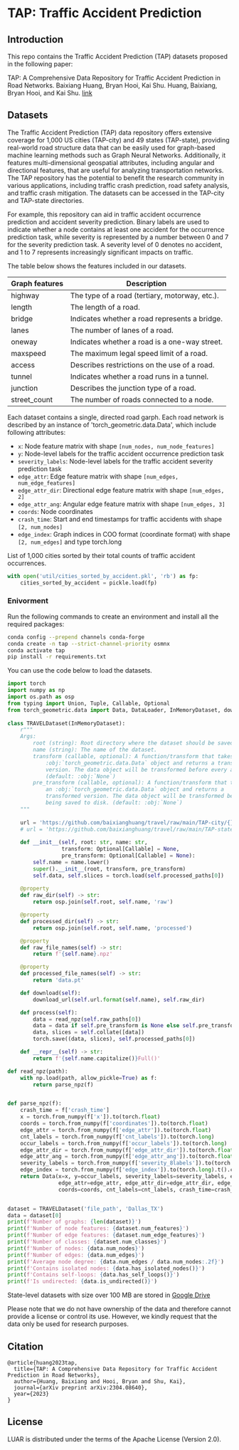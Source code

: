 # TAP: Traffic Accident Prediction


## Introduction
<!-- This is an implementation of Traffic Accident Vulnerability Estimation via Linkage (TRAVEL), a graph neural network framework proposed in the following paper: -->
This repo contains the Traffic Accident Prediction (TAP) datasets proposed in the following paper:

TAP: A Comprehensive Data Repository for Traffic Accident Prediction in Road Networks. Baixiang Huang, Bryan Hooi, Kai Shu.
Huang, Baixiang, Bryan Hooi, and Kai Shu. [link](https://arxiv.org/pdf/2304.08640)


## Datasets
The Traffic Accident Prediction (TAP) data repository offers extensive coverage for 1,000 US cities (TAP-city) and 49 states (TAP-state), providing real-world road structure data that can be easily used for graph-based machine learning methods such as Graph Neural Networks. Additionally, it features multi-dimensional geospatial attributes, including angular and directional features, that are useful for analyzing transportation networks. The TAP repository has the potential to benefit the research community in various applications, including traffic crash prediction, road safety analysis, and traffic crash mitigation. The datasets can be accessed in the TAP-city and TAP-state directories.

For example, this repository can aid in traffic accident occurrence prediction and accident severity prediction. Binary labels are used to indicate whether a node contains at least one accident for the occurrence prediction task, while severity is represented by a number between 0 and 7 for the severity prediction task. A severity level of 0 denotes no accident, and 1 to 7 represents increasingly significant impacts on traffic.

The table below shows the features included in our datasets. 

 Graph features             | Description               
----------------------------|------------------------------------------------
 highway                    | The type of a road (tertiary, motorway, etc.). 
 length                     | The length of a road.                          
 bridge                     | Indicates whether a road represents a bridge.  
 lanes                      | The number of lanes of a road.                 
 oneway                     | Indicates whether a road is a one-way street.  
 maxspeed                   | The maximum legal speed limit of a road.       
 access                     | Describes restrictions on the use of a road.   
 tunnel                     | Indicates whether a road runs in a tunnel.     
 junction                   | Describes the junction type of a road.                    
 street\_count              | The number of roads connected to a node.   

Each dataset contains a single, directed road garph. Each road network is described by an instance of 'torch_geometric.data.Data', which include following attributes:
- `x`: Node feature matrix with shape `[num_nodes, num_node_features]`
- `y`: Node-level labels for the traffic accident occurrence prediction task
- `severity_labels`: Node-level labels for the traffic accident severity prediction task
- `edge_attr`: Edge feature matrix with shape `[num_edges, num_edge_features]`
- `edge_attr_dir`: Directional edge feature matrix with shape `[num_edges, 2]`
- `edge_attr_ang`: Angular edge feature matrix with shape `[num_edges, 3]`
- `coords`: Node coordinates
- `crash_time`: Start and end timestamps for traffic accidents with shape `[2, num_nodes]`
- `edge_index`: Graph indices in COO format (coordinate format) with shape `[2, num_edges]` and type torch.long

List of 1,000 cities sorted by their total counts of traffic accident occurrences.
```python
with open('util/cities_sorted_by_accident.pkl', 'rb') as fp:
    cities_sorted_by_accident = pickle.load(fp)
```


### Enivorment
Run the following commands to create an environment and install all the required packages:
```bash
conda config --prepend channels conda-forge
conda create -n tap --strict-channel-priority osmnx
conda activate tap
pip install -r requirements.txt
```


You can use the code below to load the datasets.
```python
import torch
import numpy as np
import os.path as osp
from typing import Union, Tuple, Callable, Optional
from torch_geometric.data import Data, DataLoader, InMemoryDataset, download_url
          
class TRAVELDataset(InMemoryDataset):
    r"""
    Args:
        root (string): Root directory where the dataset should be saved.
        name (string): The name of the dataset.
        transform (callable, optional): A function/transform that takes in an
            :obj:`torch_geometric.data.Data` object and returns a transformed
            version. The data object will be transformed before every access.
            (default: :obj:`None`)
        pre_transform (callable, optional): A function/transform that takes in
            an :obj:`torch_geometric.data.Data` object and returns a
            transformed version. The data object will be transformed before
            being saved to disk. (default: :obj:`None`)
    """
    
    url = 'https://github.com/baixianghuang/travel/raw/main/TAP-city/{}.npz'
    # url = 'https://github.com/baixianghuang/travel/raw/main/TAP-state/{}.npz'
    
    def __init__(self, root: str, name: str,
                 transform: Optional[Callable] = None,
                 pre_transform: Optional[Callable] = None):
        self.name = name.lower()
        super().__init__(root, transform, pre_transform)
        self.data, self.slices = torch.load(self.processed_paths[0])
        
    @property
    def raw_dir(self) -> str:
        return osp.join(self.root, self.name, 'raw')

    @property
    def processed_dir(self) -> str:
        return osp.join(self.root, self.name, 'processed')

    @property
    def raw_file_names(self) -> str:
        return f'{self.name}.npz'

    @property
    def processed_file_names(self) -> str:
        return 'data.pt'

    def download(self):
        download_url(self.url.format(self.name), self.raw_dir)

    def process(self):
        data = read_npz(self.raw_paths[0])
        data = data if self.pre_transform is None else self.pre_transform(data)
        data, slices = self.collate([data])
        torch.save((data, slices), self.processed_paths[0])

    def __repr__(self) -> str:
        return f'{self.name.capitalize()}Full()'

def read_npz(path):
    with np.load(path, allow_pickle=True) as f:
        return parse_npz(f)


def parse_npz(f):
    crash_time = f['crash_time']
    x = torch.from_numpy(f['x']).to(torch.float)
    coords = torch.from_numpy(f['coordinates']).to(torch.float)
    edge_attr = torch.from_numpy(f['edge_attr']).to(torch.float)
    cnt_labels = torch.from_numpy(f['cnt_labels']).to(torch.long)
    occur_labels = torch.from_numpy(f['occur_labels']).to(torch.long)
    edge_attr_dir = torch.from_numpy(f['edge_attr_dir']).to(torch.float)
    edge_attr_ang = torch.from_numpy(f['edge_attr_ang']).to(torch.float)
    severity_labels = torch.from_numpy(f['severity_8labels']).to(torch.long)
    edge_index = torch.from_numpy(f['edge_index']).to(torch.long).t().contiguous()
    return Data(x=x, y=occur_labels, severity_labels=severity_labels, edge_index=edge_index, 
                edge_attr=edge_attr, edge_attr_dir=edge_attr_dir, edge_attr_ang=edge_attr_ang, 
                coords=coords, cnt_labels=cnt_labels, crash_time=crash_time)


dataset = TRAVELDataset('file_path', 'Dallas_TX')
data = dataset[0]
print(f'Number of graphs: {len(dataset)}')
print(f'Number of node features: {dataset.num_features}')
print(f'Number of edge features: {dataset.num_edge_features}')
print(f'Number of classes: {dataset.num_classes}')
print(f'Number of nodes: {data.num_nodes}')
print(f'Number of edges: {data.num_edges}')
print(f'Average node degree: {data.num_edges / data.num_nodes:.2f}')
print(f'Contains isolated nodes: {data.has_isolated_nodes()}')
print(f'Contains self-loops: {data.has_self_loops()}')
print(f'Is undirected: {data.is_undirected()}')
```

State-level datasets with size over 100 MB are stored in [Google Drive](https://drive.google.com/drive/folders/1tgxbEgnuFAAi1VMg4fTn-m1LA4Zbex4m?usp=sharing)

Please note that we do not have ownership of the data and therefore cannot provide a license or control its use. However, we kindly request that the data only be used for research purposes.


## Citation
```
@article{huang2023tap,
  title={TAP: A Comprehensive Data Repository for Traffic Accident Prediction in Road Networks},
  author={Huang, Baixiang and Hooi, Bryan and Shu, Kai},
  journal={arXiv preprint arXiv:2304.08640},
  year={2023}
}
```

## License
LUAR is distributed under the terms of the Apache License (Version 2.0).